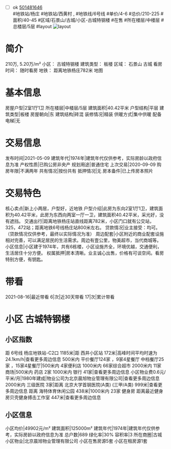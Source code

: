 - [ ] ok [501481646](https://bj.5i5j.com/ershoufang/501481646.html)  
 #地铁站/杨庄 #地铁站/西黄村 ,  #地铁线/6号线
#单价/4-6 #总价/210-225 #面积/40-45   #区域/石景山/古城/小区-古城特钢楼 #在售 #所在楼层/中楼层 #总楼层/5层 #layout 
![layout](http://image2a.5i5j.com/bdir/layout/b0c659c3bd704581ba1ab0029169163c.JPG_P5.jpg) 
# 简介 
 210万,  5.20万/m² 
小区： 古城特钢楼
建筑类型： 板楼
区域： 石景山 古城
看房时间： 随时看房
地铁： 距离地铁杨庄782米 地图
# 基本信息 
 房屋户型|2室1厅1卫
所在楼层|中楼层/5层
建筑面积|40.42平米
户型结构|平层
建筑类型|板楼
房屋朝向|东
建筑结构|砖混
装修情况|精装
供暖方式|集中供暖
配备电梯|无
# 交易信息 
 发布时间|2021-05-09
建筑年代|1974年|建筑年代仅供参考，实际房龄以政府信息为准
产权性质|已购公房非央产
规划用途|普通住宅
上次交易|2020-09-09
购房年限|不满两年
共有情况|按份共有
抵押情况|无
房本备件|已上传房本照片
# 交易特色 
 核心卖点|新上小两居，户型好，近地铁
户型介绍|此房为东向2室1厅1卫，建筑面积为40.42平米，此房为东西向两室一厅一卫，建筑面积40.42平米，采光好，没有遮挡。
交通出行|距离地铁杨庄站直线距离782米，小区门口就有公交站，325，472站；距离地铁6号线杨庄站800米左右。
贷款情况|业主接受：均可。（贷款情况仅供参考，最终以实际情况为准）
周边配套|小区附近的商业配套设施相对完善，可以满足居民的生活需求。周边有壹公里，物美超市，当代商城等。
小区信息|小区建于1974年，共有6栋楼，小区设施齐全，环境优越，交通便利，生活居住十分方便。
权属抵押|房本清晰。业主诚心出售，价格有可谈空间。看房特别方便，有钥匙。
# 带看 
 2021-08-16|最近带看	 6|次|近30天带看	 17|次|累计带看
# 小区 古城特钢楼
## 小区指数 
 距 6号线 杨庄地铁站-C2口 1185米|距 西井小区站 172米|高峰时间平均时速为24.1km/h|查看更多周边信息
500米内 平价餐厅124家 ，9家4星餐厅
中档餐厅25家 ，15家4星餐厅|500米内 4家便利店
1000米内 66家综合超市
2000米内 11家商场|500米内 药店 2家
1000米内 银行 41家|查看更多周边信息
小区物业费0.6元/平米/月|1980年建成|物业公司为北京晨旭物业管理有限公司|查看更多周边信息
2000米内 三级医院 3家|距离 北京大学首钢医院(A类) (三甲/A类) 999米|查看更多周边信息
距离 海特体育休闲公园 438米|1000米内 23家 健身房
距离最近健身房贝壳健身搏击工作室 447米|查看更多周边信息
## 小区信息 
 小区均价|49902元/m²
建筑面积|125000m²
建筑年代|1974年|建筑年代仅供参考，实际房龄以政府信息为准
总户数|689
绿化率|30%
容积率|3
所在商圈|古城
小区物业|北京晨旭物业管理有限公司
小区在售房源5套
小区在租房源1套
